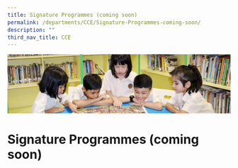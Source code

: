 ```yaml
---
title: Signature Programmes (coming soon)
permalink: /departments/CCE/Signature-Programmes-coming-soon/
description: ""
third_nav_title: CCE
---
```

![](/images/banner.gif)

Signature Programmes (coming soon)
==================================